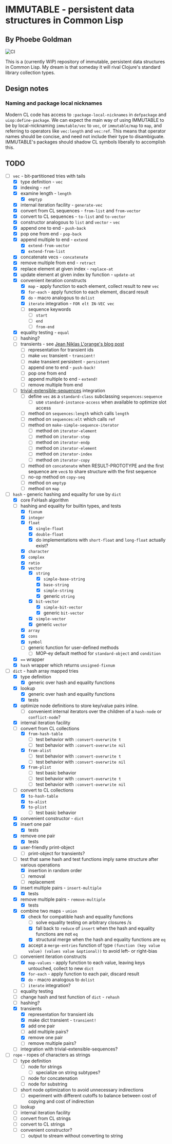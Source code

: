 # IMMUTABLE - persistent data structures in Common Lisp
## By Phoebe Goldman

![CI](https://github.com/gefjon/immutable/actions/workflows/CI.yml/badge.svg?branch=main)

This is a (currently WIP) repository of immutable, persistent data structures in Common
Lisp. My dream is that someday it will rival Clojure's standard library collection types.

## Design notes

### Naming and package local nicknames

Modern CL code has access to `:package-local-nicknames` in `defpackage` and
`uiop:define-package`. We can expect the main way of using IMMUTABLE to be by
local-nicknaming `immutable/vec` to `vec`, or `immutable/map` to `map`, and referring to
operators like `vec:length` and `vec:ref`. This means that operator names should be
concise, and need not include their type to disambiguate. IMMUTABLE's packages should
shadow CL symbols liberally to accomplish this.

## TODO

- [ ] `vec` - bit-partitioned tries with tails
  - [x] type definition - `vec`
  - [x] indexing - `ref`
  - [x] examine length - `length`
    - [x] `emptyp`
  - [x] internal iteration facility - `generate-vec`
  - [x] convert from CL sequences - `from-list` and `from-vector`
  - [x] convert to CL sequences - `to-list` and `to-vector`
  - [x] constructor analogous to `list` and `vector` - `vec`
  - [x] append one to end - `push-back`
  - [x] pop one from end - `pop-back`
  - [x] append multiple to end - `extend`
    - [x] `extend-from-vector`
    - [x] `extend-from-list`
  - [x] concatenate vecs - `concatenate`
  - [x] remove multiple from end - `retract`
  - [x] replace element at given index - `replace-at`
  - [x] update element at given index by function - `update-at`
  - [x] convenient iteration constructs
    - [x] `map` - apply function to each element, collect result to new `vec`
    - [x] `for-each` - apply function to each element, discard result
    - [x] `do` - macro analogous to `dolist`
    - [x] `iterate` integration - `FOR elt IN-VEC vec`
    - [ ] sequence keywords
      - [ ] `start`
      - [ ] `end`
      - [ ] `from-end`
  - [x] equality testing - `equal`
  - [ ] hashing?
  - [ ] transients - see [Jean Niklas L'orange's blog post](https://hypirion.com/musings/understanding-clojure-transients)
    - [ ] representation for transient ids
    - [ ] make `vec` transient - `transient!`
    - [ ] make transient persistent - `persistent`
    - [ ] append one to end - `push-back!`
    - [ ] pop one from end
    - [ ] append multiple to end - `extend!`
    - [ ] remove multiple from end
  - [ ] [trivial-extensible-sequences](https://shinmera.github.io/trivial-extensible-sequences/) integration
    - [ ] define `vec` as a `standard-class` subclassing `sequences:sequence`
      - [ ] use `standard-instance-access` when available to optimize slot access
    - [ ] method on `sequences:length` which calls `length`
    - [ ] method on `sequences:elt` which calls `ref`
    - [ ] method on `make-simple-sequence-iterator`
      - [ ] method on `iterator-element`
      - [ ] method on `iterator-step`
      - [ ] method on `iterator-endp`
      - [ ] method on `iterator-element`
      - [ ] method on `iterator-index`
      - [ ] method on `iterator-copy`
    - [ ] method on `concatenate` when RESULT-PROTOTYPE and the first sequence are `vec`s
          to share structure with the first sequence
    - [ ] no-op method on `copy-seq`
    - [ ] method on `emptyp`
    - [ ] method on `map`
- [ ] `hash` - generic hashing and equality for use by `dict`
  - [x] core FxHash algorithm
  - [ ] hashing and equality for builtin types, and tests
    - [x] `fixnum`
    - [x] `integer`
    - [x] `float`
      - [x] `single-float`
      - [x] `double-float`
      - [x] do implementations with `short-float` and `long-float` actually exist?
    - [x] `character`
    - [x] `complex`
    - [x] `ratio`
    - [x] `vector`
      - [x] `string`
        - [x] `simple-base-string`
        - [x] `base-string`
        - [x] `simple-string`
        - [x] generic `string`
      - [x] `bit-vector`
        - [x] `simple-bit-vector`
        - [x] generic `bit-vector`
      - [x] `simple-vector`
      - [x] generic `vector`
    - [x] `array`
    - [x] `cons`
    - [x] `symbol`
    - [ ] generic function for user-defined methods
      - [ ] MOP-ey default method for `standard-object` and `condition`
  - [x] `==` wrapper
  - [x] `hash` wrapper which returns `unsigned-fixnum`
- [ ] `dict` - hash array mapped tries
  - [x] type definition
    - [x] generic over hash and equality functions
  - [x] lookup
    - [x] generic over hash and equality functions
    - [x] tests
  - [x] optimize node definitions to store key/value pairs inline.
    - [ ] convenient internal iterators over the children of a `hash-node` or `conflict-node`?
  - [x] internal iteration facility
  - [ ] convert from CL collections
    - [x] `from-hash-table`
      - [ ] test behavior with `:convert-overwrite t`
      - [ ] test behavior with `:convert-overwrite nil`
    - [x] `from-alist`
      - [ ] test behavior with `:convert-overwrite t`
      - [ ] test behavior with `:convert-overwrite nil`
    - [x] `from-plist`
      - [ ] test basic behavior
      - [ ] test behavior with `:convert-overwrite t`
      - [ ] test behavior with `:convert-overwrite nil`
  - [ ] convert to CL collections
    - [x] `to-hash-table`
    - [x] `to-alist`
    - [x] `to-plist`
      - [ ] test basic behavior
  - [x] convenient constructor - `dict`
  - [x] insert one pair
    - [x] tests
  - [x] remove one pair
    - [x] tests
  - [x] user-friendly print-object
    - [ ] print-object for transients?
  - [ ] test that same hash and test functions imply same structure after various operations
    - [x] insertion in random order
    - [ ] removal
    - [ ] replacement
  - [x] insert multiple pairs - `insert-multiple`
    - [x] tests
  - [x] remove multiple pairs - `remove-multiple`
    - [x] tests
  - [x] combine two maps - `union`
    - [x] check for compatible hash and equality functions
      - [ ] solve equality testing on arbitrary closures /s
      - [x] fall back to `reduce` of `insert` when the hash and equality functions are not `eq`
      - [x] structural merge when the hash and equality functions are `eq`
    - [x] accept a `merge-entries` function of type `(function (key value value) (values
          value &optional))` to avoid left- or right-bias
  - [ ] convenient iteration constructs
    - [x] `map-values` - apply function to each value, leaving keys untouched, collect to new `dict`
    - [x] `for-each` - apply function to each pair, discard result
    - [x] `do` - macro analogous to `dolist`
    - [ ] `iterate` integration?
  - [ ] equality testing
  - [ ] change hash and test function of `dict` - `rehash`
  - [ ] hashing?
  - [x] transients
    - [x] representation for transient ids
    - [x] make dict transient - `transient!`
    - [x] add one pair
    - [ ] add multiple pairs?
    - [x] remove one pair
    - [ ] remove multiple pairs?
  - [ ] integration with trivial-extensible-sequences?
- [ ] `rope` - ropes of characters as strings
  - [ ] type definition
    - [ ] node for strings
      - [ ] specialize on string subtypes?
    - [ ] node for concatenation
    - [ ] node for substring
  - [ ] short node optimization to avoid unnecessary indirections
    - [ ] experiment with different cutoffs to balance between cost of copying and cost of indirection
  - [ ] lookup
  - [ ] internal iteration facility
  - [ ] convert from CL strings
  - [ ] convert to CL strings
  - [ ] convenient constructor?
      - [ ] output to stream without converting to string
